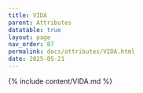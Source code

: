 ```yaml
---
title: VIDA
parent: Attributes
datatable: true
layout: page
nav_order: 87
permalink: docs/attributes/VIDA.html
date: 2025-05-21
---
```

{% include content/VIDA.md %}
